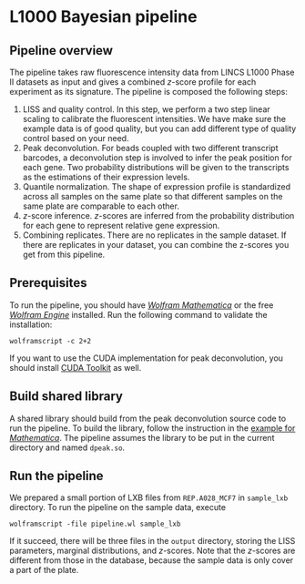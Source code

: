 # L1000 Bayesian pipeline

## Pipeline overview
The pipeline takes raw fluorescence intensity data from  LINCS L1000 Phase II datasets as input and gives a combined *z*-score profile for each experiment as its signature. The pipeline is composed the following steps:
1. LISS and quality control. In this step, we perform a two step linear scaling to calibrate the fluorescent intensities. We have make sure  the example data is of good quality, but you can add different type of quality control based on your need. 
2. Peak deconvolution. For beads coupled with two different transcript barcodes, a deconvolution step is involved to infer the peak position for each gene. Two probability distributions will be given to the transcripts as the estimations of their expression levels.
3. Quantile normalization. The shape of expression profile is standardized across all samples on the same plate so that different samples on the same plate are comparable to each other.
4. *z*-score inference. *z*-scores are inferred from the probability distribution for each gene to represent relative gene expression.
5. Combining replicates. There are no replicates in the sample dataset. If there are replicates in your dataset, you can combine the z-scores you get from this pipeline.



## Prerequisites

To run the pipeline, you should have [*Wolfram Mathematica*](http://www.wolfram.com/mathematica/) or the free [*Wolfram Engine*](https://www.wolfram.com/engine/) installed. Run the following command to validate the installation: 

    wolframscript -c 2+2

If you want to use the CUDA implementation for peak deconvolution, you should install [CUDA Toolkit](https://developer.nvidia.com/cuda-downloads) as well. 

## Build shared library

A shared library should build from the peak deconvolution source code to run the pipeline. To build the library, follow the instruction in the [example for *Mathematica*](https://github.com/njpipeorgan/L1000-bayesian/tree/master/example#linked-to-mathematica). The pipeline assumes the library to be put in the current directory and named `dpeak.so`. 

## Run the pipeline

We prepared a small portion of LXB files from `REP.A028_MCF7` in `sample_lxb` directory. To run the pipeline on the sample data, execute

    wolframscript -file pipeline.wl sample_lxb

If it succeed, there will be three files in the `output` directory, storing the LISS parameters, marginal distributions, and *z*-scores. Note that the *z*-scores are different from those in the database, because the sample data is only cover a part of the plate. 
